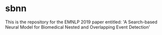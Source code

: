 # sbnn
This is the repository for the EMNLP 2019 paper entitled: 'A Search-based Neural Model for Biomedical Nested and Overlapping Event Detection'
